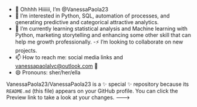 - 👋 Ohhhh Hiiiiii, I’m @VanessaPaola23
- 👀 I’m interested in Python, SQL, automation of processes, and generating predictive and categorical attractive analytics.
- 🌱 I’m currently learning statistical analysis and Machine learning with Python, marketing storytelling and enhancing some other skill that can help me growth professionally.
  -⚡ I’m looking to collaborate on new projects.
- 📫 How to reach me: social media links and vanessapaolalvc@outlook.com 💌
- 😄 Pronouns: sher/her/ella
  
VanessaPaola23/VanessaPaola23 is a ✨ special ✨ repository because its `README.md` (this file) appears on your GitHub profile.
You can click the Preview link to take a look at your changes.
--->
